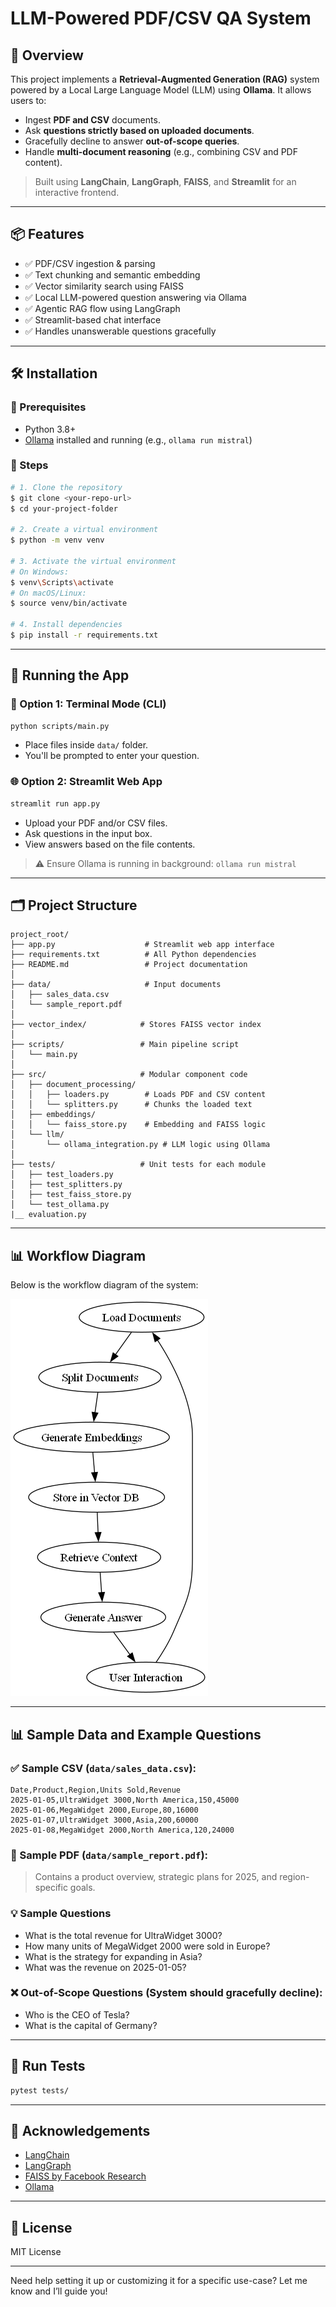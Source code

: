 # LLM-Powered PDF/CSV QA System

## 🚀 Overview

This project implements a **Retrieval-Augmented Generation (RAG)** system powered by a Local Large Language Model (LLM) using **Ollama**. It allows users to:

- Ingest **PDF and CSV** documents.
- Ask **questions strictly based on uploaded documents**.
- Gracefully decline to answer **out-of-scope queries**.
- Handle **multi-document reasoning** (e.g., combining CSV and PDF content).

> Built using **LangChain**, **LangGraph**, **FAISS**, and **Streamlit** for an interactive frontend.

---

## 📦 Features

- ✅ PDF/CSV ingestion & parsing
- ✅ Text chunking and semantic embedding
- ✅ Vector similarity search using FAISS
- ✅ Local LLM-powered question answering via Ollama
- ✅ Agentic RAG flow using LangGraph
- ✅ Streamlit-based chat interface
- ✅ Handles unanswerable questions gracefully

---

## 🛠️ Installation

### 🔧 Prerequisites
- Python 3.8+
- [Ollama](https://ollama.com/) installed and running (e.g., `ollama run mistral`)

### 🔁 Steps

```bash
# 1. Clone the repository
$ git clone <your-repo-url>
$ cd your-project-folder

# 2. Create a virtual environment
$ python -m venv venv

# 3. Activate the virtual environment
# On Windows:
$ venv\Scripts\activate
# On macOS/Linux:
$ source venv/bin/activate

# 4. Install dependencies
$ pip install -r requirements.txt
```

---

## 🚀 Running the App

### 🧪 Option 1: Terminal Mode (CLI)
```bash
python scripts/main.py
```
- Place files inside `data/` folder.
- You'll be prompted to enter your question.

### 🌐 Option 2: Streamlit Web App
```bash
streamlit run app.py
```
- Upload your PDF and/or CSV files.
- Ask questions in the input box.
- View answers based on the file contents.

> ⚠️ Ensure Ollama is running in background: `ollama run mistral`

---

## 🗂️ Project Structure

```
project_root/
├── app.py                    # Streamlit web app interface
├── requirements.txt          # All Python dependencies
├── README.md                 # Project documentation
│
├── data/                     # Input documents
│   ├── sales_data.csv
│   └── sample_report.pdf
│
├── vector_index/            # Stores FAISS vector index
│
├── scripts/                 # Main pipeline script
│   └── main.py
│
├── src/                     # Modular component code
│   ├── document_processing/
│   │   ├── loaders.py        # Loads PDF and CSV content
│   │   └── splitters.py      # Chunks the loaded text
│   ├── embeddings/
│   │   └── faiss_store.py    # Embedding and FAISS logic
│   └── llm/
│       └── ollama_integration.py # LLM logic using Ollama
│
├── tests/                   # Unit tests for each module
│   ├── test_loaders.py
│   ├── test_splitters.py
│   ├── test_faiss_store.py
│   └── test_ollama.py
|__ evaluation.py           
```

---

## 📊 Workflow Diagram

Below is the workflow diagram of the system:

![Workflow Diagram](scripts/workflow.png)

---

## 📊 Sample Data and Example Questions

### ✅ Sample CSV (`data/sales_data.csv`):
```csv
Date,Product,Region,Units Sold,Revenue
2025-01-05,UltraWidget 3000,North America,150,45000
2025-01-06,MegaWidget 2000,Europe,80,16000
2025-01-07,UltraWidget 3000,Asia,200,60000
2025-01-08,MegaWidget 2000,North America,120,24000
```

### 📄 Sample PDF (`data/sample_report.pdf`):
> Contains a product overview, strategic plans for 2025, and region-specific goals.

### 💡 Sample Questions
- What is the total revenue for UltraWidget 3000?
- How many units of MegaWidget 2000 were sold in Europe?
- What is the strategy for expanding in Asia?
- What was the revenue on 2025-01-05?

### ❌ Out-of-Scope Questions (System should gracefully decline):
- Who is the CEO of Tesla?
- What is the capital of Germany?

---

## 🧪 Run Tests
```bash
pytest tests/
```

---

## 🧠 Acknowledgements
- [LangChain](https://github.com/hwchase17/langchain)
- [LangGraph](https://github.com/langchain-ai/langgraph)
- [FAISS by Facebook Research](https://github.com/facebookresearch/faiss)
- [Ollama](https://ollama.com)

---

## 📜 License
MIT License

---

Need help setting it up or customizing it for a specific use-case? Let me know and I’ll guide you!
